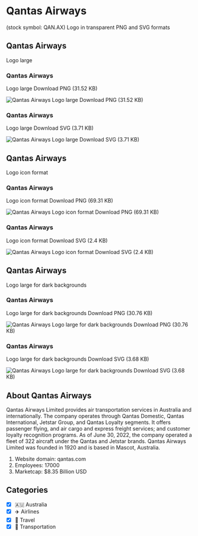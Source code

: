 # Qantas Airways
 (stock symbol: QAN.AX) Logo in transparent PNG and SVG formats

## Qantas Airways
 Logo large

### Qantas Airways
 Logo large Download PNG (31.52 KB)

![Qantas Airways
 Logo large Download PNG (31.52 KB)](/img/orig/QAN.AX_BIG-8d7a8094.png)

### Qantas Airways
 Logo large Download SVG (3.71 KB)

![Qantas Airways
 Logo large Download SVG (3.71 KB)](/img/orig/QAN.AX_BIG-6afd17d5.svg)

## Qantas Airways
 Logo icon format

### Qantas Airways
 Logo icon format Download PNG (69.31 KB)

![Qantas Airways
 Logo icon format Download PNG (69.31 KB)](/img/orig/QAN.AX-59be2758.png)

### Qantas Airways
 Logo icon format Download SVG (2.4 KB)

![Qantas Airways
 Logo icon format Download SVG (2.4 KB)](/img/orig/QAN.AX-761e9647.svg)

## Qantas Airways
 Logo large for dark backgrounds

### Qantas Airways
 Logo large for dark backgrounds Download PNG (30.76 KB)

![Qantas Airways
 Logo large for dark backgrounds Download PNG (30.76 KB)](/img/orig/QAN.AX_BIG.D-602f30d3.png)

### Qantas Airways
 Logo large for dark backgrounds Download SVG (3.68 KB)

![Qantas Airways
 Logo large for dark backgrounds Download SVG (3.68 KB)](/img/orig/QAN.AX_BIG.D-b9b1eb22.svg)

## About Qantas Airways


Qantas Airways Limited provides air transportation services in Australia and internationally. The company operates through Qantas Domestic, Qantas International, Jetstar Group, and Qantas Loyalty segments. It offers passenger flying, and air cargo and express freight services; and customer loyalty recognition programs. As of June 30, 2022, the company operated a fleet of 322 aircraft under the Qantas and Jetstar brands. Qantas Airways Limited was founded in 1920 and is based in Mascot, Australia.

1. Website domain: qantas.com
2. Employees: 17000
3. Marketcap: $8.35 Billion USD


## Categories
- [x] 🇦🇺 Australia
- [x] ✈️ Airlines
- [x] 🌴 Travel
- [x] 🚚 Transportation
